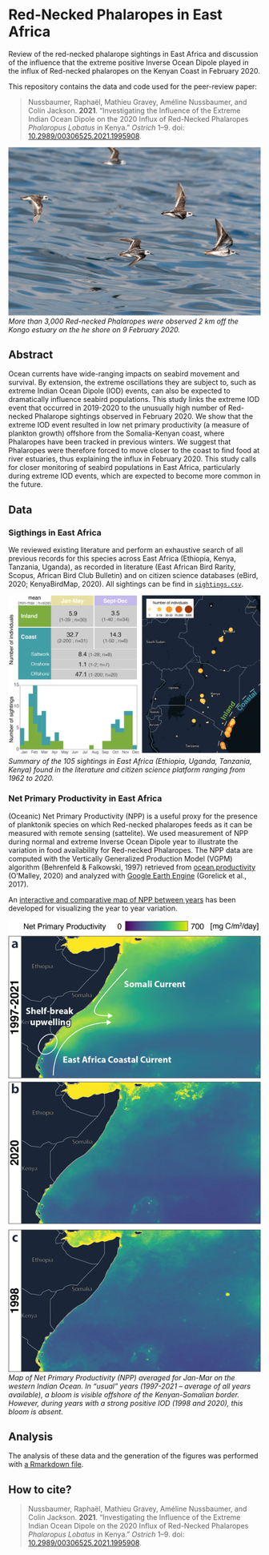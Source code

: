 # Red-Necked Phalaropes in East Africa
Review of the red-necked phalarope sightings in East Africa and discussion of the influence that the extreme positive Inverse Ocean Dipole played in the influx of Red-necked phalaropes on the Kenyan Coast in February 2020.

This repository contains the data and code used for the peer-review paper:
> Nussbaumer, Raphaël, Mathieu Gravey, Améline Nussbaumer, and Colin Jackson. **2021**. “Investigating the Influence of the Extreme Indian Ocean Dipole on the 2020 Influx of Red-Necked Phalaropes *Phalaropus Lobatus* in Kenya.” *Ostrich* 1–9. doi: [10.2989/00306525.2021.1995908](https://doi.org/10.2989/00306525.2021.1995908).

![Photo](Media/RN5_6728.jpg)
*More than 3,000 Red-necked Phalaropes were observed 2 km off the Kongo estuary on the he shore on 9 February 2020.*

## Abstract
Ocean currents have wide-ranging impacts on seabird movement and survival. By extension, the extreme oscillations they are subject to, such as extreme Indian Ocean Dipole (IOD) events, can also be expected to dramatically influence seabird populations. This study links the extreme IOD event that occurred in 2019-2020 to the unusually high number of Red-necked Phalarope sightings observed in February 2020. We show that the extreme IOD event resulted in low net primary productivity (a measure of plankton growth) offshore from the Somalia-Kenyan coast, where Phalaropes have been tracked in previous winters. We suggest that Phalaropes were therefore forced to move closer to the coast to find food at river estuaries, thus explaining the influx in February 2020. This study calls for closer monitoring of seabird populations in East Africa, particularly during extreme IOD events, which are expected to become more common in the future. 


## Data

### Sigthings in East Africa
We reviewed existing literature and perform an exhaustive search of all previous records for this species across East Africa (Ethiopia, Kenya, Tanzania, Uganda), as recorded in literature (East African Bird Rarity, Scopus, African Bird Club Bulletin) and on citizen science databases (eBird, 2020; KenyaBirdMap, 2020). All sightings can be find in [`sightings.csv`](R_code/sightings.csv).

![Photo](figures/summary_sightings.png)
*Summary of the 105 sightings in East Africa (Ethiopia, Uganda, Tanzania, Kenya) found in the literature and citizen science platform ranging from 1962 to 2020.*


### Net Primary Productivity in East Africa
(Oceanic) Net Primary Productivity (NPP) is a useful proxy for the presence of planktonik species on which Red-necked phalaropes feeds as it can be measured with remote sensing (sattelite). We used measurement of NPP during normal and extreme Inverse Ocean Dipole year to illustrate the variation in food availability for Red-necked Phalaropes. 
The NPP data are computed with the Vertically Generalized Production Model (VGPM) algorithm (Behrenfeld & Falkowski, 1997) retrieved from [ocean.productivity](http://sites.science.oregonstate.edu/ocean.productivity/) (O’Malley, 2020) and analyzed with [Google Earth Engine](https://earthengine.google.com/) (Gorelick et al., 2017). 

An [interactive and comparative map of NPP between years](https://rafnuss.users.earthengine.app/view/net-primary-productivity) has been developed for visualizing the year to year variation.

![Photo](figures/map_npp.png)
*Map of Net Primary Productivity (NPP) averaged for Jan-Mar on the western Indian Ocean. In “usual” years (1997-2021 – average of all years available), a bloom is visible offshore of the Kenyan-Somalian border. However, during years with a strong positive IOD (1998 and 2020), this bloom is absent.*

## Analysis

The analysis of these data and the generation of the figures was performed with [a Rmarkdown file](R_code/Red-necked_Phalarope_publication.html). 


## How to cite?

> Nussbaumer, Raphaël, Mathieu Gravey, Améline Nussbaumer, and Colin Jackson. **2021**. “Investigating the Influence of the Extreme Indian Ocean Dipole on the 2020 Influx of Red-Necked Phalaropes *Phalaropus Lobatus* in Kenya.” *Ostrich* 1–9. doi: [10.2989/00306525.2021.1995908](https://doi.org/10.2989/00306525.2021.1995908).
